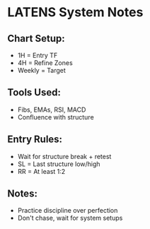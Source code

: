 # LATENS System Notes

## Chart Setup:
- 1H = Entry TF
- 4H = Refine Zones
- Weekly = Target

## Tools Used:
- Fibs, EMAs, RSI, MACD
- Confluence with structure

## Entry Rules:
- Wait for structure break + retest
- SL = Last structure low/high
- RR = At least 1:2

## Notes:
- Practice discipline over perfection
- Don't chase, wait for system setups
